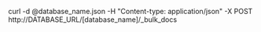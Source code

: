 curl -d @database_name.json -H "Content-type: application/json" -X POST http://DATABASE_URL/[database_name]/_bulk_docs